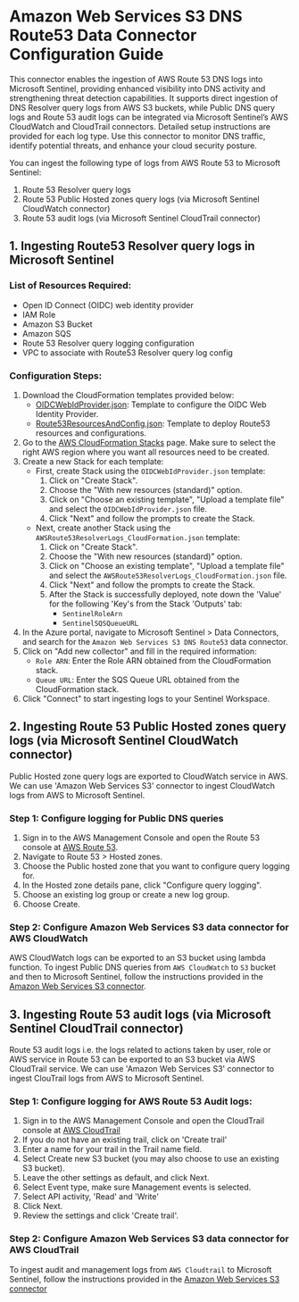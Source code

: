 # Amazon Web Services S3 DNS Route53 Data Connector Configuration Guide

This connector enables the ingestion of AWS Route 53 DNS logs into Microsoft Sentinel, providing enhanced visibility into DNS activity and strengthening threat detection capabilities. It supports direct ingestion of DNS Resolver query logs from AWS S3 buckets, while Public DNS query logs and Route 53 audit logs can be integrated via Microsoft Sentinel’s AWS CloudWatch and CloudTrail connectors. Detailed setup instructions are provided for each log type. Use this connector to monitor DNS traffic, identify potential threats, and enhance your cloud security posture.

You can ingest the following type of logs from AWS Route 53 to Microsoft Sentinel:
1. Route 53 Resolver query logs
2. Route 53 Public Hosted zones query logs (via Microsoft Sentinel CloudWatch connector)
3. Route 53 audit logs (via Microsoft Sentinel CloudTrail connector)

## 1. Ingesting Route53 Resolver query logs in Microsoft Sentinel

### List of Resources Required:

* Open ID Connect (OIDC) web identity provider
* IAM Role
* Amazon S3 Bucket
* Amazon SQS
* Route 53 Resolver query logging configuration
* VPC to associate with Route53 Resolver query log config

### Configuration Steps:

1. Download the CloudFormation templates provided below:
   - [OIDCWebIdProvider.json](OIDCWebIdProvider.json): Template to configure the OIDC Web Identity Provider.
   - [Route53ResourcesAndConfig.json](AWSRoute53ResolverLogs_CloudFormation.json): Template to deploy Route53 resources and configurations.
2. Go to the [AWS CloudFormation Stacks](https://console.aws.amazon.com/cloudformation/home) page. Make sure to select the right AWS region where you want all resources need to be created.
3. Create a new Stack for each template:
   - First, create Stack using the `OIDCWebIdProvider.json` template:
     1. Click on "Create Stack".
     2. Choose the "With new resources (standard)" option.
     3. Click on "Choose an existing template", "Upload a template file" and select the `OIDCWebIdProvider.json` file.
     4. Click "Next" and follow the prompts to create the Stack.
   - Next, create another Stack using the `AWSRoute53ResolverLogs_CloudFormation.json` template:
     1. Click on "Create Stack".
     2. Choose the "With new resources (standard)" option.
     3. Click on "Choose an existing template", "Upload a template file" and select the `AWSRoute53ResolverLogs_CloudFormation.json` file.
     4. Click "Next" and follow the prompts to create the Stack.
     5. After the Stack is successfully deployed, note down the 'Value' for the following 'Key's from the Stack 'Outputs' tab:
        - `SentinelRoleArn`
        - `SentinelSQSQueueURL`
4. In the Azure portal, navigate to Microsoft Sentinel > Data Connectors, and search for the `Amazon Web Services S3 DNS Route53` data connector.
5. Click on "Add new collector" and fill in the required information:
   - `Role ARN`: Enter the Role ARN obtained from the CloudFormation stack.
   - `Queue URL`: Enter the SQS Queue URL obtained from the CloudFormation stack.
6. Click "Connect" to start ingesting logs to your Sentinel Workspace.

## 2. Ingesting Route 53 Public Hosted zones query logs (via Microsoft Sentinel CloudWatch connector)
Public Hosted zone query logs are exported to CloudWatch service in AWS. We can use 'Amazon Web Services S3' connector to ingest CloudWatch logs from AWS to Microsoft Sentinel.

### Step 1: Configure logging for Public DNS queries

1. Sign in to the AWS Management Console and open the Route 53 console at [AWS Route 53](https://console.aws.amazon.com/route53/).
2. Navigate to Route 53 > Hosted zones.
3. Choose the Public hosted zone that you want to configure query logging for.
4. In the Hosted zone details pane, click "Configure query logging".
5. Choose an existing log group or create a new log group.
6. Choose Create.
### Step 2: Configure Amazon Web Services S3 data connector for AWS CloudWatch
AWS CloudWatch logs can be exported to an S3 bucket using lambda function. To ingest Public DNS queries from `AWS CloudWatch` to `S3` bucket and then to Microsoft Sentinel, follow the instructions provided in the [Amazon Web Services S3 connector](https://learn.microsoft.com/en-us/azure/sentinel/connect-aws?tabs=s3).

## 3. Ingesting Route 53 audit logs (via Microsoft Sentinel CloudTrail connector)

Route 53 audit logs i.e. the logs related to actions taken by user, role or AWS service in Route 53 can be exported to an S3 bucket via AWS CloudTrail service. We can use 'Amazon Web Services S3' connector to ingest ClouTrail logs from AWS to Microsoft Sentinel.

### Step 1: Configure logging for AWS Route 53 Audit logs:

1. Sign in to the AWS Management Console and open the CloudTrail console at [AWS CloudTrail](https://console.aws.amazon.com/cloudtrail)
2. If you do not have an existing trail, click on 'Create trail'
3. Enter a name for your trail in the Trail name field.
4. Select Create new S3 bucket (you may also choose to use an existing S3 bucket).
5. Leave the other settings as default, and click Next.
6. Select Event type, make sure Management events is selected.
7. Select API activity, 'Read' and 'Write'
8. Click Next.
9. Review the settings and click 'Create trail'.

### Step 2: Configure Amazon Web Services S3 data connector for AWS CloudTrail
To ingest audit and management logs from  `AWS Cloudtrail` to Microsoft Sentinel, follow the instructions provided in the [Amazon Web Services S3 connector](https://learn.microsoft.com/en-us/azure/sentinel/connect-aws?tabs=s3)